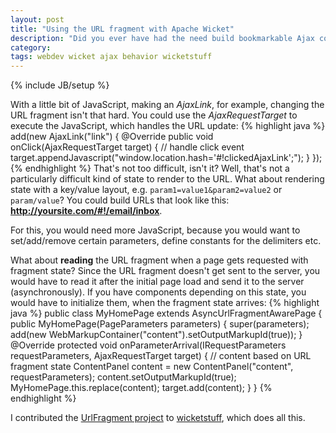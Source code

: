 ```yaml
---
layout: post
title: "Using the URL fragment with Apache Wicket"
description: "Did you ever have had the need build bookmarkable Ajax components with Apache Wicket? Well, Wicket makes it easy to build Ajax components. But one thing they can't do out of the box is manipulating the URL so you can render state to it. And by manipulating the URL I mean writing something to the URL fragment, because that is the only part of the URL you can change with JavaScript whithout causing a page reload by the browser."
category:
tags: webdev wicket ajax behavior wicketstuff
---
```

{% include JB/setup %}

With a little bit of JavaScript, making an *AjaxLink*, for example, changing the URL fragment isn't that hard. You could use the *AjaxRequestTarget* to execute the JavaScript, which handles the URL update:
{% highlight java %}
add(new AjaxLink<Void>("link") {
  @Override
  public void onClick(AjaxRequestTarget target) {
    // handle click event
    target.appendJavascript("window.location.hash='#!clickedAjaxLink';");
  }
});
{% endhighlight %}
That's not too difficult, isn't it? Well, that's not a particularly difficult kind of state to render to the URL. What about rendering state with a key/value layout, e.g. `param1=value1&param2=value2` or `param/value`? You could build URLs that look like this: **http://yoursite.com/#!/email/inbox**.

For this, you would need more JavaScript, because you would want to set/add/remove certain parameters, define constants for the delimiters etc.

What about __reading__ the URL fragment when a page gets requested with fragment state? Since the URL fragment doesn't get sent to the server, you would have to read it after the initial page load and send it to the server (asynchronously). If you have components depending on this state, you would have to initialize them, when the fragment state arrives:
{% highlight java %}
public class MyHomePage extends AsyncUrlFragmentAwarePage {
  public MyHomePage(PageParameters parameters) {
    super(parameters);
    add(new WebMarkupContainer("content").setOutputMarkupId(true));
  }
  @Override
  protected void onParameterArrival(IRequestParameters requestParameters,
    AjaxRequestTarget target) {
    // content based on URL fragment state
    ContentPanel content = new ContentPanel("content", requestParameters);
    content.setOutputMarkupId(true);
    MyHomePage.this.replace(content);
    target.add(content);
  }
}
{% endhighlight %}

I contributed the [UrlFragment project](https://github.com/wicketstuff/core/wiki/UrlFragment) to [wicketstuff](http://wicketstuff.org), which does all this.

